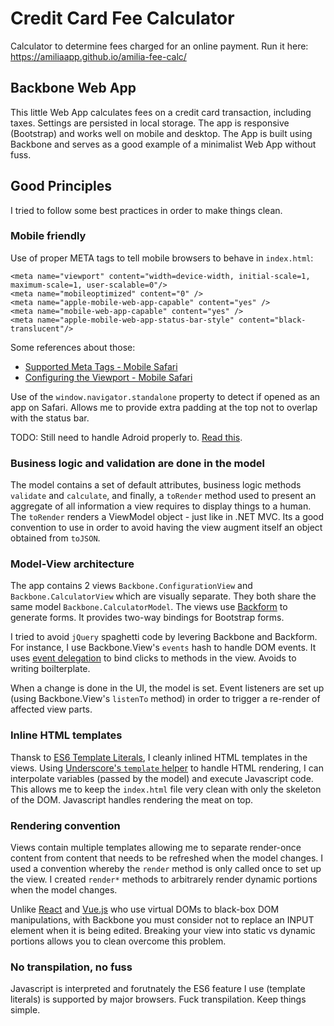 # Credit Card Fee Calculator

Calculator to determine fees charged for an online payment. Run it here:
https://amiliaapp.github.io/amilia-fee-calc/

## Backbone Web App

This little Web App calculates fees on a credit card transaction, including taxes.
Settings are persisted in local storage. The app is responsive (Bootstrap) and works well on mobile and desktop.
The App is built using Backbone and serves as a good example of a minimalist Web App without fuss.

## Good Principles
I tried to follow some best practices in order to make things clean.

### Mobile friendly
Use of proper META tags to tell mobile browsers to behave in `index.html`:
```
<meta name="viewport" content="width=device-width, initial-scale=1, maximum-scale=1, user-scalable=0"/>
<meta name="mobileoptimized" content="0" />
<meta name="apple-mobile-web-app-capable" content="yes" />
<meta name="mobile-web-app-capable" content="yes" />
<meta name="apple-mobile-web-app-status-bar-style" content="black-translucent"/>
```
Some references about those:
- [Supported Meta Tags - Mobile Safari](https://developer.apple.com/library/content/documentation/AppleApplications/Reference/SafariHTMLRef/Articles/MetaTags.html)
- [Configuring the Viewport - Mobile Safari](https://developer.apple.com/library/content/documentation/AppleApplications/Reference/SafariWebContent/UsingtheViewport/UsingtheViewport.html)

Use of the `window.navigator.standalone` property to detect if opened as an app on Safari. Allows me to provide extra padding at the top not to overlap with the status bar.

TODO: Still need to handle Adroid properly to. [Read this](https://dzone.com/articles/home-screen-web-apps-android).

### Business logic and validation are done in the model
The model contains a set of default attributes, business logic methods `validate` and `calculate`, and finally, a `toRender` method used to present an aggregate of all information a view requires to display things to a human. The `toRender` renders a ViewModel object - just like in .NET MVC. Its a good convention to use in order to avoid having the view augment itself an object obtained from `toJSON`.

### Model-View architecture
The app contains 2 views `Backbone.ConfigurationView` and `Backbone.CalculatorView` which are visually separate.
They both share the same model `Backbone.CalculatorModel`.
The views use [Backform](http://amiliaapp.github.io/backform/) to generate forms. It provides two-way bindings for Bootstrap forms.

I tried to avoid `jQuery` spaghetti code by levering Backbone and Backform. For instance, I use Backbone.View's `events` hash to handle DOM events. It uses [event delegation](http://backbonejs.org/#View-events) to bind clicks to methods in the view. Avoids to writing boilterplate.

When a change is done in the UI, the model is set. Event listeners are set up (using Backbone.View's `listenTo` method) in order to trigger a re-render of affected view parts.

### Inline HTML templates
Thansk to [ES6 Template Literals](https://developer.mozilla.org/en-US/docs/Web/JavaScript/Reference/Template_literals), I cleanly inlined HTML templates in the views. Using [Underscore's `template` helper](http://underscorejs.org/#template) to handle HTML rendering, I can interpolate variables (passed by the model) and execute Javascript code. This allows me to keep the `index.html` file very clean with only the skeleton of the DOM. Javascript handles rendering the meat on top.

### Rendering convention
Views contain multiple templates allowing me to separate render-once content from content that needs to be refreshed when the model changes. I used a convention whereby the `render` method is only called once to set up the view. I created `render*` methods to arbitrarely render dynamic portions when the model changes.

Unlike [React](https://facebook.github.io/react/) and [Vue.js](https://vuejs.org/) who use virtual DOMs to black-box DOM manipulations, with Backbone you must consider not to replace an INPUT element when it is being edited. Breaking your view into static vs dynamic portions allows you to clean overcome this problem.

### No transpilation, no fuss
Javascript is interpreted and forutnately the ES6 feature I use (template literals) is supported by major browsers. Fuck transpilation. Keep things simple.